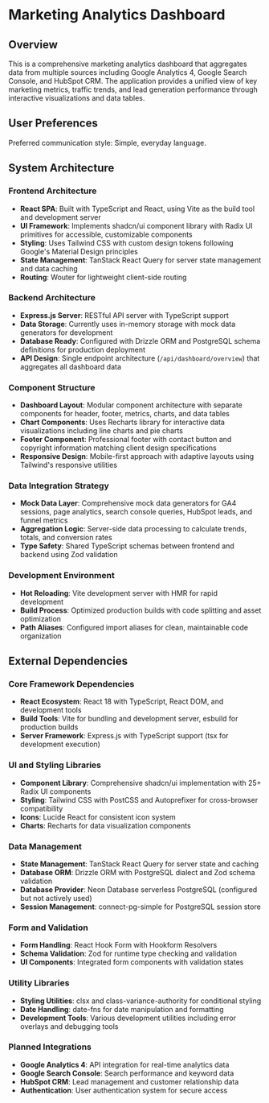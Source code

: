 # Marketing Analytics Dashboard

## Overview

This is a comprehensive marketing analytics dashboard that aggregates data from multiple sources including Google Analytics 4, Google Search Console, and HubSpot CRM. The application provides a unified view of key marketing metrics, traffic trends, and lead generation performance through interactive visualizations and data tables.

## User Preferences

Preferred communication style: Simple, everyday language.

## System Architecture

### Frontend Architecture
- **React SPA**: Built with TypeScript and React, using Vite as the build tool and development server
- **UI Framework**: Implements shadcn/ui component library with Radix UI primitives for accessible, customizable components
- **Styling**: Uses Tailwind CSS with custom design tokens following Google's Material Design principles
- **State Management**: TanStack React Query for server state management and data caching
- **Routing**: Wouter for lightweight client-side routing

### Backend Architecture
- **Express.js Server**: RESTful API server with TypeScript support
- **Data Storage**: Currently uses in-memory storage with mock data generators for development
- **Database Ready**: Configured with Drizzle ORM and PostgreSQL schema definitions for production deployment
- **API Design**: Single endpoint architecture (`/api/dashboard/overview`) that aggregates all dashboard data

### Component Structure
- **Dashboard Layout**: Modular component architecture with separate components for header, footer, metrics, charts, and data tables
- **Chart Components**: Uses Recharts library for interactive data visualizations including line charts and pie charts
- **Footer Component**: Professional footer with contact button and copyright information matching client design specifications
- **Responsive Design**: Mobile-first approach with adaptive layouts using Tailwind's responsive utilities

### Data Integration Strategy
- **Mock Data Layer**: Comprehensive mock data generators for GA4 sessions, page analytics, search console queries, HubSpot leads, and funnel metrics
- **Aggregation Logic**: Server-side data processing to calculate trends, totals, and conversion rates
- **Type Safety**: Shared TypeScript schemas between frontend and backend using Zod validation

### Development Environment
- **Hot Reloading**: Vite development server with HMR for rapid development
- **Build Process**: Optimized production builds with code splitting and asset optimization
- **Path Aliases**: Configured import aliases for clean, maintainable code organization

## External Dependencies

### Core Framework Dependencies
- **React Ecosystem**: React 18 with TypeScript, React DOM, and development tools
- **Build Tools**: Vite for bundling and development server, esbuild for production builds
- **Server Framework**: Express.js with TypeScript support (tsx for development execution)

### UI and Styling Libraries
- **Component Library**: Comprehensive shadcn/ui implementation with 25+ Radix UI components
- **Styling**: Tailwind CSS with PostCSS and Autoprefixer for cross-browser compatibility
- **Icons**: Lucide React for consistent icon system
- **Charts**: Recharts for data visualization components

### Data Management
- **State Management**: TanStack React Query for server state and caching
- **Database ORM**: Drizzle ORM with PostgreSQL dialect and Zod schema validation
- **Database Provider**: Neon Database serverless PostgreSQL (configured but not actively used)
- **Session Management**: connect-pg-simple for PostgreSQL session store

### Form and Validation
- **Form Handling**: React Hook Form with Hookform Resolvers
- **Schema Validation**: Zod for runtime type checking and validation
- **UI Components**: Integrated form components with validation states

### Utility Libraries
- **Styling Utilities**: clsx and class-variance-authority for conditional styling
- **Date Handling**: date-fns for date manipulation and formatting
- **Development Tools**: Various development utilities including error overlays and debugging tools

### Planned Integrations
- **Google Analytics 4**: API integration for real-time analytics data
- **Google Search Console**: Search performance and keyword data
- **HubSpot CRM**: Lead management and customer relationship data
- **Authentication**: User authentication system for secure access